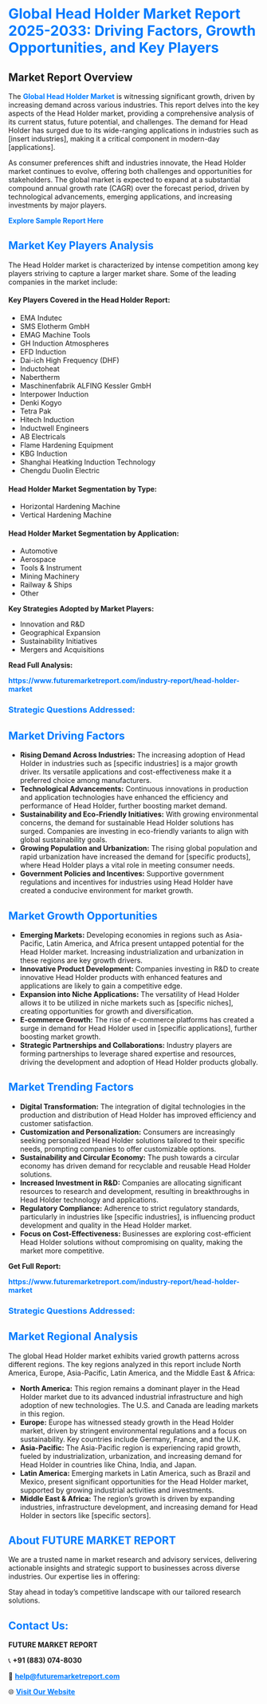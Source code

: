 <h1 style="color: #007BFF;">Global Head Holder Market Report 2025-2033: Driving Factors, Growth Opportunities, and Key Players</h1>

<section id="overview">
<h2>Market Report Overview</h2>
<p>The <a href="https://www.futuremarketreport.com/industry-report/head-holder-market" style="color: #007BFF; text-decoration: none;"><strong>Global Head Holder Market</strong></a> is witnessing significant growth, driven by increasing demand across various industries. This report delves into the key aspects of the Head Holder market, providing a comprehensive analysis of its current status, future potential, and challenges. The demand for Head Holder has surged due to its wide-ranging applications in industries such as [insert industries], making it a critical component in modern-day [applications].</p>
<p>As consumer preferences shift and industries innovate, the Head Holder market continues to evolve, offering both challenges and opportunities for stakeholders. The global market is expected to expand at a substantial compound annual growth rate (CAGR) over the forecast period, driven by technological advancements, emerging applications, and increasing investments by major players.</p>
</section>

<section id="overview">
<p><a href="https://www.futuremarketreport.com/request-sample/reportId=33551" style="color: #007BFF; text-decoration: none;"><strong>Explore Sample Report Here</strong></a></p>
</section>

<section id="key-players">
<h2 style="color: #007BFF;">Market Key Players Analysis</h2>
<p>The Head Holder market is characterized by intense competition among key players striving to capture a larger market share. Some of the leading companies in the market include:</p>
<h4>Key Players Covered in the Head Holder Report:</h4>
<ul><li>EMA Indutec</li><li>SMS Elotherm GmbH</li><li>EMAG Machine Tools</li><li>GH Induction Atmospheres</li><li>EFD Induction</li><li>Dai-ich High Frequency (DHF)</li><li>Inductoheat</li><li>Nabertherm</li><li>Maschinenfabrik ALFING Kessler GmbH</li><li>Interpower Induction</li><li>Denki Kogyo</li><li>Tetra Pak</li><li>Hitech Induction</li><li>Inductwell Engineers</li><li>AB Electricals</li><li>Flame Hardening Equipment</li><li>KBG Induction</li><li>Shanghai Heatking Induction Technology</li><li>Chengdu Duolin Electric</li></ul>
<h4>Head Holder Market Segmentation by Type:</h4>
<ul><li>Horizontal Hardening Machine</li><li>Vertical Hardening Machine</li></ul>

<h4>Head Holder Market Segmentation by Application:</h4>
<ul><li>Automotive</li><li>Aerospace</li><li>Tools &amp; Instrument</li><li>Mining Machinery</li><li>Railway &amp; Ships</li><li>Other</li></ul>
<p><strong>Key Strategies Adopted by Market Players:</strong></p>
<ul>
<li>Innovation and R&D</li>
<li>Geographical Expansion</li>
<li>Sustainability Initiatives</li>
<li>Mergers and Acquisitions</li>
</ul>
</section>

<section>
<p><strong>Read Full Analysis: </strong></p><a href="https://www.futuremarketreport.com/industry-report/head-holder-market" style="color: #007BFF; text-decoration: none;"><strong>https://www.futuremarketreport.com/industry-report/head-holder-market</strong></a>
<h3 style="color: #007BFF;">Strategic Questions Addressed:</h3>
</section>

<section id="driving-factors">
<h2 style="color: #007BFF;">Market Driving Factors</h2>
<ul>
<li><strong>Rising Demand Across Industries:</strong> The increasing adoption of Head Holder in industries such as [specific industries] is a major growth driver. Its versatile applications and cost-effectiveness make it a preferred choice among manufacturers.</li>
<li><strong>Technological Advancements:</strong> Continuous innovations in production and application technologies have enhanced the efficiency and performance of Head Holder, further boosting market demand.</li>
<li><strong>Sustainability and Eco-Friendly Initiatives:</strong> With growing environmental concerns, the demand for sustainable Head Holder solutions has surged. Companies are investing in eco-friendly variants to align with global sustainability goals.</li>
<li><strong>Growing Population and Urbanization:</strong> The rising global population and rapid urbanization have increased the demand for [specific products], where Head Holder plays a vital role in meeting consumer needs.</li>
<li><strong>Government Policies and Incentives:</strong> Supportive government regulations and incentives for industries using Head Holder have created a conducive environment for market growth.</li>
</ul>
</section>

<section id="growth-opportunities">
<h2 style="color: #007BFF;">Market Growth Opportunities</h2>
<ul>
<li><strong>Emerging Markets:</strong> Developing economies in regions such as Asia-Pacific, Latin America, and Africa present untapped potential for the Head Holder market. Increasing industrialization and urbanization in these regions are key growth drivers.</li>
<li><strong>Innovative Product Development:</strong> Companies investing in R&D to create innovative Head Holder products with enhanced features and applications are likely to gain a competitive edge.</li>
<li><strong>Expansion into Niche Applications:</strong> The versatility of Head Holder allows it to be utilized in niche markets such as [specific niches], creating opportunities for growth and diversification.</li>
<li><strong>E-commerce Growth:</strong> The rise of e-commerce platforms has created a surge in demand for Head Holder used in [specific applications], further boosting market growth.</li>
<li><strong>Strategic Partnerships and Collaborations:</strong> Industry players are forming partnerships to leverage shared expertise and resources, driving the development and adoption of Head Holder products globally.</li>
</ul>
</section>

<section id="trending-factors">
<h2 style="color: #007BFF;">Market Trending Factors</h2>
<ul>
<li><strong>Digital Transformation:</strong> The integration of digital technologies in the production and distribution of Head Holder has improved efficiency and customer satisfaction.</li>
<li><strong>Customization and Personalization:</strong> Consumers are increasingly seeking personalized Head Holder solutions tailored to their specific needs, prompting companies to offer customizable options.</li>
<li><strong>Sustainability and Circular Economy:</strong> The push towards a circular economy has driven demand for recyclable and reusable Head Holder solutions.</li>
<li><strong>Increased Investment in R&D:</strong> Companies are allocating significant resources to research and development, resulting in breakthroughs in Head Holder technology and applications.</li>
<li><strong>Regulatory Compliance:</strong> Adherence to strict regulatory standards, particularly in industries like [specific industries], is influencing product development and quality in the Head Holder market.</li>
<li><strong>Focus on Cost-Effectiveness:</strong> Businesses are exploring cost-efficient Head Holder solutions without compromising on quality, making the market more competitive.</li>
</ul>
</section>

<section>
<p><strong>Get Full Report: </strong></p><a href="https://www.futuremarketreport.com/industry-report/head-holder-market" style="color: #007BFF; text-decoration: none;"><strong>https://www.futuremarketreport.com/industry-report/head-holder-market</strong></a>
<h3 style="color: #007BFF;">Strategic Questions Addressed:</h3>
</section>


<section id="regional-analysis">
<h2 style="color: #007BFF;">Market Regional Analysis</h2>
<p>The global Head Holder market exhibits varied growth patterns across different regions. The key regions analyzed in this report include North America, Europe, Asia-Pacific, Latin America, and the Middle East & Africa:</p>
<ul>
<li><strong>North America:</strong> This region remains a dominant player in the Head Holder market due to its advanced industrial infrastructure and high adoption of new technologies. The U.S. and Canada are leading markets in this region.</li>
<li><strong>Europe:</strong> Europe has witnessed steady growth in the Head Holder market, driven by stringent environmental regulations and a focus on sustainability. Key countries include Germany, France, and the U.K.</li>
<li><strong>Asia-Pacific:</strong> The Asia-Pacific region is experiencing rapid growth, fueled by industrialization, urbanization, and increasing demand for Head Holder in countries like China, India, and Japan.</li>
<li><strong>Latin America:</strong> Emerging markets in Latin America, such as Brazil and Mexico, present significant opportunities for the Head Holder market, supported by growing industrial activities and investments.</li>
<li><strong>Middle East & Africa:</strong> The region’s growth is driven by expanding industries, infrastructure development, and increasing demand for Head Holder in sectors like [specific sectors].</li>
</ul>
</section>

<footer>
<h2 style="color: #007BFF;">About FUTURE MARKET REPORT</h2>
<p>We are a trusted name in market research and advisory services, delivering actionable insights and strategic support to businesses across diverse industries. Our expertise lies in offering:</p>

<p>Stay ahead in today’s competitive landscape with our tailored research solutions.</p>

<h2 style="color: #007BFF;">Contact Us:</h2>
<p><strong>FUTURE MARKET REPORT</strong></p>
<p>📞 <strong>+91 (883) 074-8030</strong></p>
<p>📧 <strong><a href="mailto:help@futuremarketreport.com" style="color: #007BFF;">help@futuremarketreport.com</a></strong></p>
<p>🌐 <strong><a href="https://www.futuremarketreport.com/" style="color: #007BFF;">Visit Our Website</a></strong></p>
</footer>